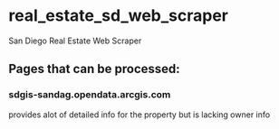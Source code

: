 # real_estate_sd_web_scraper
San Diego Real Estate Web Scraper


## Pages that can be processed:
### sdgis-sandag.opendata.arcgis.com
provides alot of detailed info for the property but is lacking owner info
